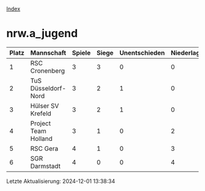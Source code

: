 [Index](./README.md)

# nrw.a_jugend

| Platz |  Mannschaft |  Spiele |  Siege |  Unentschieden |  Niederlagen |  Tore |  Differenz |  Punkte | 
| --- |  --- |  --- |  --- |  --- |  --- |  --- |  --- |  --- |  
|  1 |   RSC Cronenberg |   3 |   3 |   0 |   0 |   26:3 |   23 |   9 |  
|  2 |   TuS Düsseldorf-Nord |   3 |   2 |   1 |   0 |   15:5 |   10 |   7 |  
|  3 |   Hülser SV Krefeld |   3 |   2 |   1 |   0 |   11:3 |   8 |   7 |  
|  4 |   Project Team Holland |   3 |   1 |   0 |   2 |   5:12 |   -7 |   3 |  
|  5 |   RSC Gera |   4 |   1 |   0 |   3 |   8:18 |   -10 |   3 |  
|  6 |   SGR Darmstadt |   4 |   0 |   0 |   4 |   2:26 |   -24 |   0 |  


Letzte Aktualisierung: 2024-12-01 13:38:34